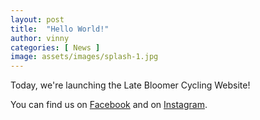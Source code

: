 ```yaml
---
layout: post
title:  "Hello World!"
author: vinny
categories: [ News ]
image: assets/images/splash-1.jpg
---
```


Today, we're launching the Late Bloomer Cycling Website!

You can find us on <a href="https://www.facebook.com/latebloomercycling" target="_blank">Facebook</a> and on <a href="https://www.instagram.com/latebloomercycling" target="_blank">Instagram</a>.




